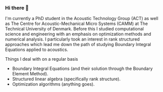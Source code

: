 ### Hi there 👋 

I'm currently a PhD student in the Acoustic Technology Group (ACT) as well as The Centre for Acoustic-Mechanical Micro Systems (CAMM) at The Technical University of Denmark. Before this I studied computational science and engineering with an emphasis on optimization methods and numerical analysis. I particularly took an interest in rank structured approaches which lead me down the path of studying Boundary Integral Equations applied to acoustics.

Things I deal with on a regular basis
* Boundary Integral Equations (and their solution through the Boundary Element Method).
* Structured linear algebra (specifically rank structure).
* Optimization algorithms (anything goes).
